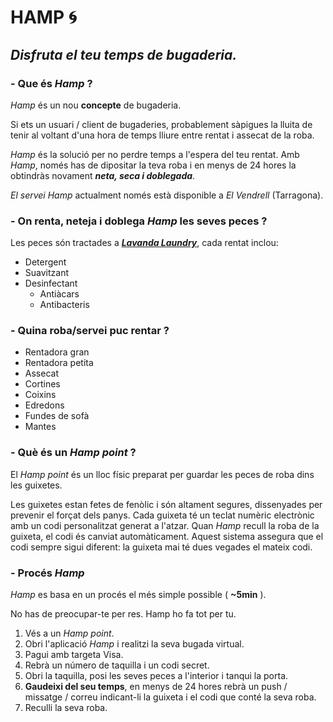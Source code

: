 # **HAMP** :cyclone:

## **_Disfruta el teu temps de bugaderia._**

### - Que és *Hamp* ?
*Hamp* és un nou **concepte** de bugaderia.

Si ets un usuari / client de bugaderies, probablement sàpigues la lluita de tenir al voltant d'una hora de temps lliure entre rentat i assecat de la roba.


*Hamp* és la solució per no perdre temps a l'espera del teu rentat. Amb *Hamp*, només has de dipositar la teva roba i en menys de 24 hores la obtindràs novament **_neta, seca i doblegada_**.

*El servei Hamp* actualment només està disponible a *El Vendrell* (Tarragona).

### - On renta, neteja i doblega *Hamp* les seves peces ?

Les peces són tractades a [**_Lavanda Laundry_**](https://www.facebook.com/pg/lavandalaundryelvendrell/about/), cada rentat inclou:

- Detergent
- Suavitzant
- Desinfectant
  - Antiàcars
  - Antibacteris


### - Quina roba/servei puc rentar ?
- Rentadora gran
- Rentadora petita
- Assecat
- Cortines
- Coixins
- Edredons
- Fundes de sofà
- Mantes

### - Què és un *Hamp point* ?
El *Hamp point* és un lloc físic preparat per guardar les peces de roba dins les guixetes.

Les guixetes estan fetes de fenòlic i són altament segures, dissenyades per prevenir el forçat dels panys. Cada guixeta té un teclat numèric electrònic amb un codi  personalitzat generat a l'atzar. Quan *Hamp* recull la roba de la guixeta, el codi és canviat automàticament. Aquest sistema assegura que el codi sempre sigui diferent: la guixeta mai té dues vegades el mateix codi.


### - Procés *Hamp*
*Hamp* es basa en un procés el més simple possible ( **~5min** ).

No has de preocupar-te per res. Hamp ho fa tot per tu.

1. Vés a un *Hamp point*.
2. Obri l'aplicació *Hamp* i realitzi la seva bugada virtual.
3. Pagui amb targeta Visa.
4. Rebrà un número de taquilla i un codi secret.
5. Obri la taquilla, posi les seves peces a l'interior i tanqui la porta.
6. **Gaudeixi del seu temps**, en menys de 24 hores rebrà un push / missatge / correu indicant-li la guixeta i el codi que conté la seva roba.
7. Reculli la seva roba.
